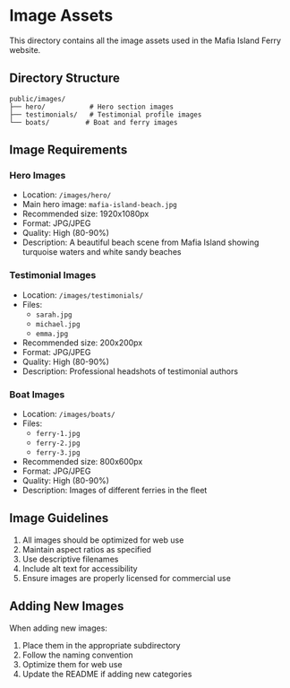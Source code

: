 # Image Assets

This directory contains all the image assets used in the Mafia Island Ferry website.

## Directory Structure

```
public/images/
├── hero/           # Hero section images
├── testimonials/   # Testimonial profile images
└── boats/         # Boat and ferry images
```

## Image Requirements

### Hero Images
- Location: `/images/hero/`
- Main hero image: `mafia-island-beach.jpg`
- Recommended size: 1920x1080px
- Format: JPG/JPEG
- Quality: High (80-90%)
- Description: A beautiful beach scene from Mafia Island showing turquoise waters and white sandy beaches

### Testimonial Images
- Location: `/images/testimonials/`
- Files:
  - `sarah.jpg`
  - `michael.jpg`
  - `emma.jpg`
- Recommended size: 200x200px
- Format: JPG/JPEG
- Quality: High (80-90%)
- Description: Professional headshots of testimonial authors

### Boat Images
- Location: `/images/boats/`
- Files:
  - `ferry-1.jpg`
  - `ferry-2.jpg`
  - `ferry-3.jpg`
- Recommended size: 800x600px
- Format: JPG/JPEG
- Quality: High (80-90%)
- Description: Images of different ferries in the fleet

## Image Guidelines

1. All images should be optimized for web use
2. Maintain aspect ratios as specified
3. Use descriptive filenames
4. Include alt text for accessibility
5. Ensure images are properly licensed for commercial use

## Adding New Images

When adding new images:
1. Place them in the appropriate subdirectory
2. Follow the naming convention
3. Optimize them for web use
4. Update the README if adding new categories 